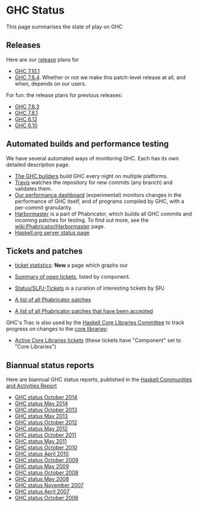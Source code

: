 # GHC Status


This page summarises the state of play on GHC

## Releases


Here are our [release](working-conventions/releases) plans for

- [GHC 7.10.1](status/ghc-7.10.1)
- [GHC 7.8.4](status/ghc-7.8.4).  Whether or not we make this patch-level release at all, and when, depends on our users.


For fun: the release plans for previous releases:

- [GHC 7.8.3](status/ghc-7.8.3)
- [GHC 7.8.1](status/ghc-7.8)
- [GHC 6.12](status/ghc-6.12)
- [GHC 6.10](status/ghc-6.10)

## Automated builds and performance testing


We have several automated ways of monitoring GHC.  Each has its own detailed description page.

- [The GHC builders](builder-summary) build GHC every night on multiple platforms.
- [Travis](travis) watches the repository for new commits (any branch) and validates them.
- [ Our performance dashboard](http://ghcspeed-nomeata.rhcloud.com) (experimental) monitors changes in the performance of GHC itself, and of programs compiled by GHC, with a per-commit granularity.
- [ Harbormaster](https://phabricator.haskell.org/harbormaster) is a part of Phabricator, which builds all GHC commits and incoming patches for testing. To find out more, see the [wiki:Phabricator/Harbormaster](phabricator/harbormaster) page.
- [ Haskell.org server status page](http://status.haskell.org/)

## Tickets and patches

- [ ticket statistics](https://ghc.haskell.org/trac/ghc/ticketstats): **New** a page which graphs our 
- [Summary of open tickets](/trac/ghc/wiki/Status/Tickets), listed by component.
- [Status/SLPJ-Tickets](status/slpj-tickets) is a curation of interesting tickets by SPJ

- [ A list of all Phabricator patches](https://phabricator.haskell.org/differential/query/dUJ4ndtfSChZ/)
- [ A list of all Phabricator patches that have been accepted](https://phabricator.haskell.org/differential/query/5LIb9B9n_08b/)


GHC's Trac is also used by the [ Haskell Core Libraries Committee](http://www.haskell.org/haskellwiki/Core_Libraries_Committee) to track progress on changes to the [ core libraries](http://www.haskell.org/haskellwiki/Library_submissions#The_Core_Libraries):

- [ Active Core Libraries tickets](https://ghc.haskell.org/trac/ghc/query?status=infoneeded&status=merge&status=new&status=patch&status=upstream&component=Core+Libraries&col=id&col=summary&col=component&col=status&col=type&col=priority&col=milestone&order=priority) (these tickets have "Component" set to "Core Libraries")

## Biannual status reports


Here are biannual GHC status reports, published in the [ Haskell Communities and Activities Report](http://haskell.org/communities/)

- [GHC status October 2014](status/oct14)
- [GHC status May 2014](status/may14)
- [GHC status October 2013](status/oct13)
- [GHC status May 2013](status/may13)
- [GHC status October 2012](status/oct12)
- [GHC status May 2012](status/may12)
- [GHC status October 2011](status/oct11)
- [GHC status May 2011](status/may11)
- [GHC status October 2010](status/oct10)
- [GHC status April 2010](status/apr10)
- [GHC status October 2009](status/oct09)
- [GHC status May 2009](status/may09)
- [GHC status October 2008](status/october08)
- [GHC status May 2008](status/may08)
- [GHC status November 2007](status/nov07)
- [GHC status April 2007](status/april07)
- [GHC status October 2006](status/october06)